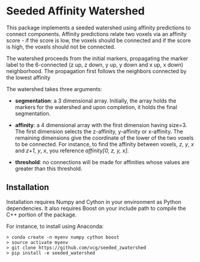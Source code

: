 # Seeded Affinity Watershed

This package implements a seeded watershed using affinity predictions to
connect components. Affinity predictions relate two voxels via an affinity
score - if the score is low, the voxels should be connected and if the
score is high, the voxels should not be connected.

The watershed proceeds from the initial markers, propagating the marker label
to the 6-connected (z up, z down, y up, y down and x up, x down) neighborhood.
The propagation first follows the neighbors connected by the lowest affinity

The watershed takes three arguments:

* **segmentation**: a 3 dimensional array. Initially, the array holds the
    markers for the watershed and upon completion, it holds the final
    segmentation.

* **affinity**: a 4 dimensional array with the first dimension having size=3.
    The first dimension selects the z-affinity, y-affinity or x-affinity.
    The remaining dimensions give the coordinate of the lower of the two
    voxels to be connected. For instance, to find the affinity between
    voxels, *z*, *y*, *x* and *z+1*, *y*, *x*, you reference
    *affinity[0, z, y, x]*.

* **threshold**: no connections will be made for affinities whose values
    are greater than this threshold.

## Installation

Installation requires Numpy and Cython in your environment as Python 
dependencies. It also requires Boost on your include path to compile the C++
portion of the package.

For instance, to install using Anaconda:

```
> conda create -n myenv numpy cython boost
> source activate myenv
> git clone https://github.com/vcg/seeded_zwatershed
> pip install -e seeded_watershed
```
